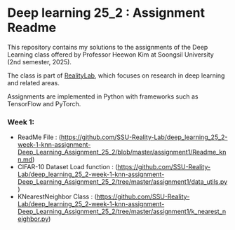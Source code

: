 # Deep learning 25_2 : Assignment Readme

This repository contains my solutions to the assignments of the Deep Learning class
offered by Professor Heewon Kim at Soongsil University (2nd semester, 2025).

The class is part of [RealityLab](https://reality.ssu.ac.kr/), which focuses on research 
in deep learning and related areas.

Assignments are implemented in Python with frameworks such as TensorFlow and PyTorch.

### Week 1:
- ReadMe File : (https://github.com/SSU-Reality-Lab/deep_learning_25_2-week-1-knn-assignment-Deep_Learning_Assignment_25_2/blob/master/assignment1/Readme_knn.md)
- CIFAR-10 Dataset Load function : (https://github.com/SSU-Reality-Lab/deep_learning_25_2-week-1-knn-assignment-Deep_Learning_Assignment_25_2/tree/master/assignment1/data_utils.py)
- KNearestNeighbor Class : (https://github.com/SSU-Reality-Lab/deep_learning_25_2-week-1-knn-assignment-Deep_Learning_Assignment_25_2/tree/master/assignment1/k_nearest_neighbor.py)
